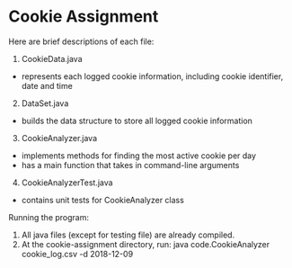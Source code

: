 # Cookie Assignment

Here are brief descriptions of each file:

1. CookieData.java
- represents each logged cookie information, including cookie identifier, date and time
2. DataSet.java
- builds the data structure to store all logged cookie information
3. CookieAnalyzer.java
- implements methods for finding the most active cookie per day
- has a main function that takes in command-line arguments
4. CookieAnalyzerTest.java
- contains unit tests for CookieAnalyzer class



Running the program:

1. All java files (except for testing file) are already compiled.  
2. At the cookie-assignment directory, run: java code.CookieAnalyzer cookie_log.csv -d 2018-12-09
